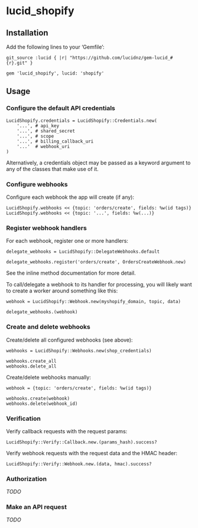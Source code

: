 lucid_shopify
=============

Installation
------------

Add the following lines to your ‘Gemfile’:

    git_source :lucid { |r| "https://github.com/lucidnz/gem-lucid_#{r}.git" }

    gem 'lucid_shopify', lucid: 'shopify'


Usage
-----

### Configure the default API credentials

    LucidShopify.credentials = LucidShopify::Credentials.new(
        '...', # api_key
        '...', # shared_secret
        '...', # scope
        '...', # billing_callback_uri
        '...'  # webhook_uri
    )

Alternatively, a credentials object may be passed as a keyword
argument to any of the classes that make use of it.


### Configure webhooks

Configure each webhook the app will create (if any):

    LucidShopify.webhooks << {topic: 'orders/create', fields: %w(id tags)}
    LucidShopify.webhooks << {topic: '...', fields: %w(...)}


### Register webhook handlers

For each webhook, register one or more handlers:

    delegate_webhooks = LucidShopify::DelegateWebhooks.default

    delegate_webhooks.register('orders/create', OrdersCreateWebhook.new)

See the inline method documentation for more detail.

To call/delegate a webhook to its handler for processing, you will likely want
to create a worker around something like this:

    webhook = LucidShopify::Webhook.new(myshopify_domain, topic, data)

    delegate_webhooks.(webhook)


### Create and delete webhooks

Create/delete all configured webhooks (see above):

    webhooks = LucidShopify::Webhooks.new(shop_credentials)

    webhooks.create_all
    webhooks.delete_all

Create/delete webhooks manually:

    webhook = {topic: 'orders/create', fields: %w(id tags)}

    webhooks.create(webhook)
    webhooks.delete(webhook_id)


### Verification

Verify callback requests with the request params:

    LucidShopify::Verify::Callback.new.(params_hash).success?

Verify webhook requests with the request data and the HMAC header:

    LucidShopify::Verify::Webhook.new.(data, hmac).success?


### Authorization

_TODO_


### Make an API request

_TODO_
